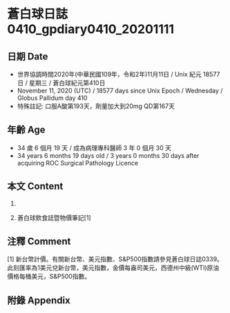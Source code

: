 [_metadata_:encoding]: - "utf-8"
[_metadata_:language]: - "zh-Hant-TW"
[_metadata_:fileformat]: - "markdown"
[_metadata_:MIME_type]: - "text/plain"
[_metadata_:markdown_version]: - "commonmark version 0.29"
[_metadata_:markdown_spec]: - "https://spec.commonmark.org/0.29/"

# 蒼白球日誌0410_gpdiary0410_20201111 #

## 日期 Date ##

* 世界協調時間2020年(中華民國109年，令和2年)11月11日 / Unix 紀元 18577 日 / 星期三 / 蒼白球紀元第410日
* November 11, 2020 (UTC) / 18577 days since Unix Epoch / Wednesday / Globus Pallidum day 410
* 特殊註記: 口服A酸第193天，劑量加大到20mg QD第167天

## 年齡 Age ##

* 34 歲 6 個月 19 天 / 成為病理專科醫師 3 年 0 個月 30 天
* 34 years 6 months 19 days old / 3 years 0 months 30 days after acquiring ROC Surgical Pathology Licence

## 本文 Content ##

1. 

    
2. 蒼白球飲食誌暨物價筆記[1]

    

## 注釋 Comment ##

[1] 新台幣計價。有關新台幣、美元指數、S&P500指數請參見蒼白球日誌0339。此刻匯率為1美元兌新台幣，美元指數，金價每盎司美元，西德州中級(WTI)原油價格每桶美元，S&P500指數。



## 附錄 Appendix ##

